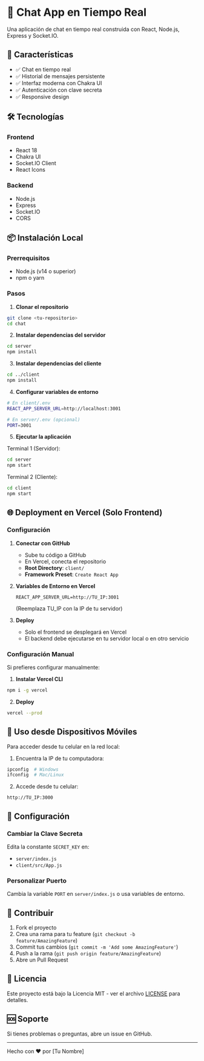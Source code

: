 # 💬 Chat App en Tiempo Real

Una aplicación de chat en tiempo real construida con React, Node.js, Express y Socket.IO.

## 🚀 Características

- ✅ Chat en tiempo real
- ✅ Historial de mensajes persistente
- ✅ Interfaz moderna con Chakra UI
- ✅ Autenticación con clave secreta
- ✅ Responsive design

## 🛠️ Tecnologías

### Frontend
- React 18
- Chakra UI
- Socket.IO Client
- React Icons

### Backend
- Node.js
- Express
- Socket.IO
- CORS

## 📦 Instalación Local

### Prerrequisitos
- Node.js (v14 o superior)
- npm o yarn

### Pasos

1. **Clonar el repositorio**
```bash
git clone <tu-repositorio>
cd chat
```

2. **Instalar dependencias del servidor**
```bash
cd server
npm install
```

3. **Instalar dependencias del cliente**
```bash
cd ../client
npm install
```

4. **Configurar variables de entorno**
```bash
# En client/.env
REACT_APP_SERVER_URL=http://localhost:3001

# En server/.env (opcional)
PORT=3001
```

5. **Ejecutar la aplicación**

Terminal 1 (Servidor):
```bash
cd server
npm start
```

Terminal 2 (Cliente):
```bash
cd client
npm start
```

## 🌐 Deployment en Vercel (Solo Frontend)

### Configuración

1. **Conectar con GitHub**
   - Sube tu código a GitHub
   - En Vercel, conecta el repositorio
   - **Root Directory**: `client/`
   - **Framework Preset**: `Create React App`

2. **Variables de Entorno en Vercel**
   ```
   REACT_APP_SERVER_URL=http://TU_IP:3001
   ```
   (Reemplaza TU_IP con la IP de tu servidor)

3. **Deploy**
   - Solo el frontend se desplegará en Vercel
   - El backend debe ejecutarse en tu servidor local o en otro servicio

### Configuración Manual

Si prefieres configurar manualmente:

1. **Instalar Vercel CLI**
```bash
npm i -g vercel
```

2. **Deploy**
```bash
vercel --prod
```

## 📱 Uso desde Dispositivos Móviles

Para acceder desde tu celular en la red local:

1. Encuentra la IP de tu computadora:
```bash
ipconfig  # Windows
ifconfig  # Mac/Linux
```

2. Accede desde tu celular:
```
http://TU_IP:3000
```

## 🔧 Configuración

### Cambiar la Clave Secreta

Edita la constante `SECRET_KEY` en:
- `server/index.js`
- `client/src/App.js`

### Personalizar Puerto

Cambia la variable `PORT` en `server/index.js` o usa variables de entorno.

## 🤝 Contribuir

1. Fork el proyecto
2. Crea una rama para tu feature (`git checkout -b feature/AmazingFeature`)
3. Commit tus cambios (`git commit -m 'Add some AmazingFeature'`)
4. Push a la rama (`git push origin feature/AmazingFeature`)
5. Abre un Pull Request

## 📄 Licencia

Este proyecto está bajo la Licencia MIT - ver el archivo [LICENSE](LICENSE) para detalles.

## 🆘 Soporte

Si tienes problemas o preguntas, abre un issue en GitHub.

---

Hecho con ❤️ por [Tu Nombre]
